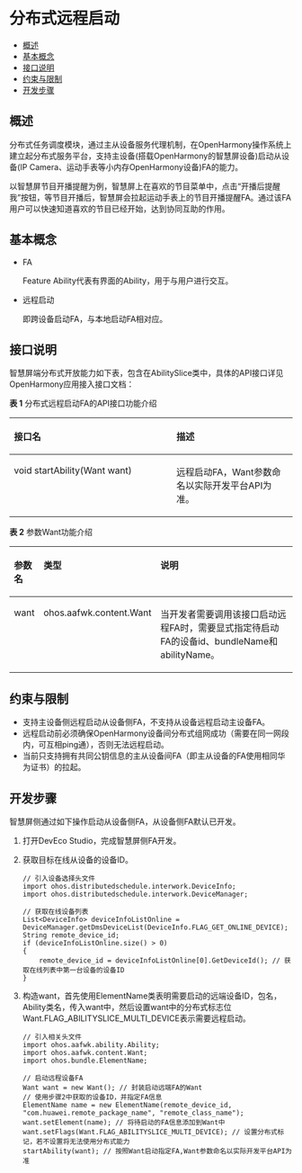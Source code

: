 # 分布式远程启动<a name="ZH-CN_TOPIC_0000001051071561"></a>

-   [概述](#section186634310418)
-   [基本概念](#section982651246)
-   [接口说明](#section125479541744)
-   [约束与限制](#section1165911177314)
-   [开发步骤](#section34171333656)

## 概述<a name="section186634310418"></a>

分布式任务调度模块，通过主从设备服务代理机制，在OpenHarmony操作系统上建立起分布式服务平台，支持主设备\(搭载OpenHarmony的智慧屏设备\)启动从设备\(IP Camera、运动手表等小内存OpenHarmony设备\)FA的能力。

以智慧屏节目开播提醒为例，智慧屏上在喜欢的节目菜单中，点击“开播后提醒我”按钮，等节目开播后，智慧屏会拉起运动手表上的节目开播提醒FA。通过该FA用户可以快速知道喜欢的节目已经开始，达到协同互助的作用。

## 基本概念<a name="section982651246"></a>

-   FA

    Feature Ability代表有界面的Ability，用于与用户进行交互。


-   远程启动

    即跨设备启动FA，与本地启动FA相对应。


## 接口说明<a name="section125479541744"></a>

智慧屏端分布式开放能力如下表，包含在AbilitySlice类中，具体的API接口详见OpenHarmony应用接入接口文档：

**表 1**  分布式远程启动FA的API接口功能介绍

<a name="table1731550155318"></a>
<table><thead align="left"><tr id="row4419501537"><th class="cellrowborder" valign="top" width="57.38999999999999%" id="mcps1.2.3.1.1"><p id="p54150165315"><a name="p54150165315"></a><a name="p54150165315"></a>接口名</p>
</th>
<th class="cellrowborder" valign="top" width="42.61%" id="mcps1.2.3.1.2"><p id="p941150145313"><a name="p941150145313"></a><a name="p941150145313"></a>描述</p>
</th>
</tr>
</thead>
<tbody><tr id="row34145016535"><td class="cellrowborder" valign="top" width="57.38999999999999%" headers="mcps1.2.3.1.1 "><p id="p1682733119213"><a name="p1682733119213"></a><a name="p1682733119213"></a>void startAbility(Want want)</p>
</td>
<td class="cellrowborder" valign="top" width="42.61%" headers="mcps1.2.3.1.2 "><p id="p13562171015712"><a name="p13562171015712"></a><a name="p13562171015712"></a>远程启动FA，Want参数命名以实际开发平台API为准。</p>
</td>
</tr>
</tbody>
</table>

**表 2**  参数Want功能介绍

<a name="table02120432364"></a>
<table><thead align="left"><tr id="row172294315361"><th class="cellrowborder" valign="top" width="5.780578057805781%" id="mcps1.2.4.1.1"><p id="p722144318360"><a name="p722144318360"></a><a name="p722144318360"></a>参数名</p>
</th>
<th class="cellrowborder" valign="top" width="29.322932293229325%" id="mcps1.2.4.1.2"><p id="p10227434363"><a name="p10227434363"></a><a name="p10227434363"></a>类型</p>
</th>
<th class="cellrowborder" valign="top" width="64.89648964896489%" id="mcps1.2.4.1.3"><p id="p22284383616"><a name="p22284383616"></a><a name="p22284383616"></a>说明</p>
</th>
</tr>
</thead>
<tbody><tr id="row3228436365"><td class="cellrowborder" valign="top" width="5.780578057805781%" headers="mcps1.2.4.1.1 "><p id="p1391227193713"><a name="p1391227193713"></a><a name="p1391227193713"></a>want</p>
</td>
<td class="cellrowborder" valign="top" width="29.322932293229325%" headers="mcps1.2.4.1.2 "><p id="p20993611193719"><a name="p20993611193719"></a><a name="p20993611193719"></a>ohos.aafwk.content.Want</p>
</td>
<td class="cellrowborder" valign="top" width="64.89648964896489%" headers="mcps1.2.4.1.3 "><p id="p10555172211377"><a name="p10555172211377"></a><a name="p10555172211377"></a>当开发者需要调用该接口启动远程FA时，需要显式指定待启动FA的设备id、bundleName和abilityName。</p>
</td>
</tr>
</tbody>
</table>

## 约束与限制<a name="section1165911177314"></a>

-   支持主设备侧远程启动从设备侧FA，不支持从设备远程启动主设备FA。
-   远程启动前必须确保OpenHarmony设备间分布式组网成功（需要在同一网段内，可互相ping通），否则无法远程启动。
-   当前只支持拥有共同公钥信息的主从设备间FA（即主从设备的FA使用相同华为证书）的拉起。

## 开发步骤<a name="section34171333656"></a>

智慧屏侧通过如下操作启动从设备侧FA，从设备侧FA默认已开发。

1.  打开DevEco Studio，完成智慧屏侧FA开发。
2.  获取目标在线从设备的设备ID。

    ```
    // 引入设备选择头文件
    import ohos.distributedschedule.interwork.DeviceInfo;
    import ohos.distributedschedule.interwork.DeviceManager;
    
    // 获取在线设备列表
    List<DeviceInfo> deviceInfoListOnline = DeviceManager.getDmsDeviceList(DeviceInfo.FLAG_GET_ONLINE_DEVICE);
    String remote_device_id;
    if (deviceInfoListOnline.size() > 0)
    {
        remote_device_id = deviceInfoListOnline[0].GetDeviceId(); // 获取在线列表中第一台设备的设备ID
    }
    ```

3.  构造want，首先使用ElementName类表明需要启动的远端设备ID，包名，Ability类名，传入want中，然后设置want中的分布式标志位Want.FLAG\_ABILITYSLICE\_MULTI\_DEVICE表示需要远程启动。

    ```
    // 引入相关头文件
    import ohos.aafwk.ability.Ability;
    import ohos.aafwk.content.Want;
    import ohos.bundle.ElementName;
    
    // 启动远程设备FA
    Want want = new Want(); // 封装启动远端FA的Want
    // 使用步骤2中获取的设备ID，并指定FA信息
    ElementName name = new ElementName(remote_device_id, "com.huawei.remote_package_name", "remote_class_name"); 
    want.setElement(name); // 将待启动的FA信息添加到Want中
    want.setFlags(Want.FLAG_ABILITYSLICE_MULTI_DEVICE); // 设置分布式标记，若不设置将无法使用分布式能力
    startAbility(want); // 按照Want启动指定FA,Want参数命名以实际开发平台API为准
    ```



